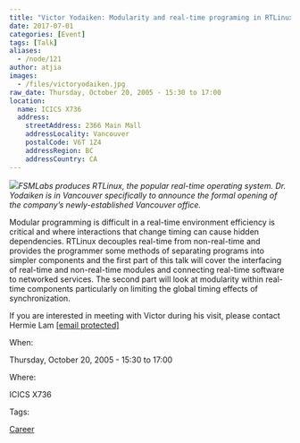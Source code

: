 ```yaml
---
title: "Victor Yodaiken: Modularity and real-time programing in RTLinux"
date: 2017-07-01
categories: [Event]
tags: [Talk]
aliases:
  - /node/121
author: atjia
images:
  - /files/victoryodaiken.jpg
raw_date: Thursday, October 20, 2005 - 15:30 to 17:00
location:
  name: ICICS X736
  address:
    streetAddress: 2366 Main Mall
    addressLocality: Vancouver
    postalCode: V6T 1Z4
    addressRegion: BC
    addressCountry: CA
---
```


![](/files/victoryodaiken.jpg)_FSMLabs produces RTLinux, the popular real-time operating system. Dr. Yodaiken is in Vancouver specifically to announce the formal opening of the company’s newly-established Vancouver office._

Modular programming is difficult in a real-time environment efficiency is critical and where interactions that change timing can cause hidden dependencies. RTLinux decouples real-time from non-real-time and provides the programmer some methods of separating programs into simpler components and the first part of this talk will cover the interfacing of real-time and non-real-time modules and connecting real-time software to networked services. The second part will look at modularity within real- time components particularly on limiting the global timing effects of synchronization.

If you are interested in meeting with Victor during his visit, please contact Hermie Lam [\[email protected\]](/cdn-cgi/l/email-protection#90f8fcf1fdd0f3e3bee5f2f3bef3f1)

When: 

Thursday, October 20, 2005 - 15:30 to 17:00

Where: 

ICICS X736

Tags: 

[Career](/career)
